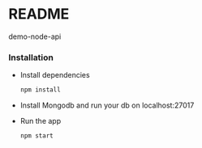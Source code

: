 # README #

demo-node-api

### Installation ###

* Install dependencies
    ```Bash
    npm install
    ```
* Install Mongodb and run your db on localhost:27017

* Run the app
    ```Bash
    npm start
    ```